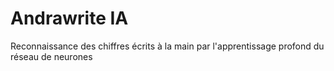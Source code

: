 # Andrawrite IA
 Reconnaissance des chiffres écrits à la main par l'apprentissage profond du réseau de neurones
